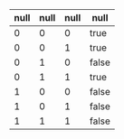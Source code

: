 | null | null | null | null |
| -- | -- | -- | -- |
| 0 | 0 | 0 | true |
| 0 | 0 | 1 | true |
| 0 | 1 | 0 | false |
| 0 | 1 | 1 | true |
| 1 | 0 | 0 | false |
| 1 | 0 | 1 | false |
| 1 | 1 | 1 | false |
